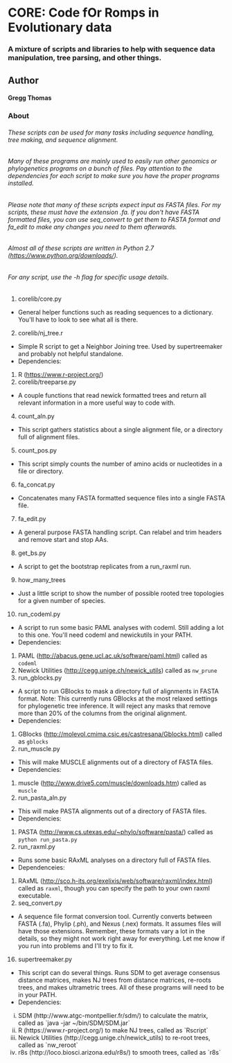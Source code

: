 # CORE: Code fOr Romps in Evolutionary data
### A mixture of scripts and libraries to help with sequence data manipulation, tree parsing, and other things.

## Author
#### Gregg Thomas

### About
###### These scripts can be used for many tasks including sequence handling, tree making, and sequence alignment.
###### Many of these programs are mainly used to easily run other genomics or phylogenetics programs on a bunch of files. Pay attention to the dependencies for each script to make sure you have the proper programs installed.
###### Please note that many of these scripts expect input as FASTA files. For my scripts, these *must* have the extension .fa. If you don't have FASTA formatted files, you can use seq_convert to get them to FASTA format and fa_edit to make any changes you need to them afterwards.

###### Almost all of these scripts are written in Python 2.7 (https://www.python.org/downloads/).
###### For any script, use the -h flag for specific usage details.

1. corelib/core.py
  * General helper functions such as reading sequences to a dictionary. You'll have to look to see what all is there.
2. corelib/nj_tree.r
  * Simple R script to get a Neighbor Joining tree. Used by supertreemaker and probably not helpful standalone.
  * Dependencies:
   1. R (https://www.r-project.org/)
3. corelib/treeparse.py
  * A couple functions that read newick formatted trees and return all relevant information in a more useful way to code with.
4. count_aln.py
  * This script gathers statistics about a single alignment file, or a directory full of alignment files.
5. count_pos.py
  * This script simply counts the number of amino acids or nucleotides in a file or directory.
6. fa_concat.py
  * Concatenates many FASTA formatted sequence files into a single FASTA file.
7. fa_edit.py
  * A general purpose FASTA handling script. Can relabel and trim headers and remove start and stop AAs.
8. get_bs.py
  * A script to get the bootstrap replicates from a run_raxml run.
9. how\_many\_trees
  * Just a little script to show the number of possible rooted tree topologies for a given number of species.
10. run_codeml.py
  * A script to run some basic PAML analyses with codeml. Still adding a lot to this one. You'll need codeml and newickutils in your PATH.
  * Dependencies: 
   1. PAML (http://abacus.gene.ucl.ac.uk/software/paml.html) called as `codeml`
   2. Newick Utilities (http://cegg.unige.ch/newick_utils) called as `nw_prune`
11. run_gblocks.py
  * A script to run GBlocks to mask a directory full of alignments in FASTA format. Note: This currently runs GBlocks at the most relaxed settings for phylogenetic tree inference. It will reject any masks that remove more than 20% of the columns from the original alignment.
  * Dependencies: 
   1. GBlocks (http://molevol.cmima.csic.es/castresana/Gblocks.html) called as `gblocks`
12. run_muscle.py
  * This will make MUSCLE alignments out of a directory of FASTA files.
  * Dependencies:
   1. muscle (http://www.drive5.com/muscle/downloads.htm) called as `muscle`
13. run\_pasta\_aln.py	
  * This will make PASTA alignments out of a directory of FASTA files.
  * Dependencies:
   1. PASTA (http://www.cs.utexas.edu/~phylo/software/pasta/) called as `python run_pasta.py`
14. run_raxml.py
  * Runs some basic RAxML analyses on a directory full of FASTA files.
  * Dependenceies:
   1. RAxML (http://sco.h-its.org/exelixis/web/software/raxml/index.html) called as `raxml`, though you can specify the path to your own raxml executable.
15. seq_convert.py
  * A sequence file format conversion tool. Currently converts between FASTA (.fa), Phylip (.ph), and Nexus (.nex) formats. It assumes files will have those extensions. Remember, these formats vary a lot in the details, so they might not work right away for everything. Let me know if you run into problems and I'll try to fix it.
16. supertreemaker.py
  * This script can do several things. Runs SDM to get average consensus distance matrices, makes NJ trees from distance matrices, re-roots trees, and makes ultrametric trees. All of these programs will need to be in your PATH.
  * Dependencies:
  <ol type=i>
   <li>SDM (http://www.atgc-montpellier.fr/sdm/) to calculate the matrix, called as `java -jar ~/bin/SDM/SDM.jar`</li>
   <li>R (https://www.r-project.org/) to make NJ trees, called as `Rscript`</li>
   <li>Newick Utilities (http://cegg.unige.ch/newick_utils) to re-root trees, called as `nw_reroot`</li>
   <li>r8s (http://loco.biosci.arizona.edu/r8s/) to smooth trees, called as `r8s`</li>
  </ol>
